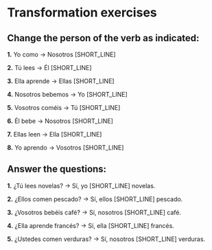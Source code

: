 # Transformation exercises

## Change the person of the verb as indicated:

**1.** Yo como → Nosotros [SHORT_LINE]

**2.** Tú lees → Él [SHORT_LINE]

**3.** Ella aprende → Ellas [SHORT_LINE]

**4.** Nosotros bebemos → Yo [SHORT_LINE]

**5.** Vosotros coméis → Tú [SHORT_LINE]

**6.** Él bebe → Nosotros [SHORT_LINE]

**7.** Ellas leen → Ella [SHORT_LINE]

**8.** Yo aprendo → Vosotros [SHORT_LINE]

## Answer the questions:

**1.** ¿Tú lees novelas? → Sí, yo [SHORT_LINE] novelas.

**2.** ¿Ellos comen pescado? → Sí, ellos [SHORT_LINE] pescado.

**3.** ¿Vosotros bebéis café? → Sí, nosotros [SHORT_LINE] café.

**4.** ¿Ella aprende francés? → Sí, ella [SHORT_LINE] francés.

**5.** ¿Ustedes comen verduras? → Sí, nosotros [SHORT_LINE] verduras.